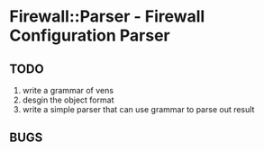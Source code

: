 # Firewall::Parser - Firewall Configuration Parser

## TODO

1. write a grammar of vens
2. desgin the object format
3. write a simple parser that can use grammar to parse out result

## BUGS
